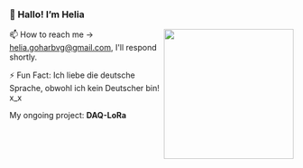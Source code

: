 ### 👋 Hallo! I’m Helia
<img align='right' src="https://media.giphy.com/media/ieyl9zmCjO4b4t6qoY/giphy.gif" width="230">


📫 How to reach me -> helia.goharbvg@gmail.com, I'll respond shortly.

⚡ Fun Fact: Ich liebe die deutsche Sprache, obwohl ich kein Deutscher bin! x_x

My ongoing project: <b> DAQ-LoRa </b>
